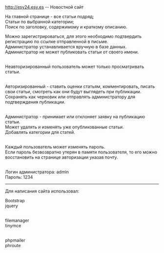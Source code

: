 http://esy24.esy.es -- Новостной сайт


На главной странице - все статьи подряд;<br>
Статьи по выбранной категории;<br>
Поиск по заголовку, содержимому и краткому описанию.<br>

Можно зарегистрироваться, для этого необходимо подтвердить регистрацию по ссылке отправленной в письме.<br>
Администратор устанавливается вручную в базе данных.<br>Администратор не может публиковать статьи от своего имени.<br><br>

Неавторизированный пользователь может только просматривать статьи.<br><br>

Авторизированный - ставить оценки статьям, комментировать, писать свои статьи, смотреть как они будут выглядеть при публикации.
Сохранять как черновик или отправлять администратору для подтверждения публикации.<br><br>

Администратор - принимает или отклоняет заявку на публикацию статьи.<br>
Может удалять и изменять уже опубликованные статьи.<br>
Добавлять категории для статей.<br><br>

Каждый пользователь может изменять пароль.<br>
Если пароль безвозвратно утерян в памяти пользователя, то его можно восстановить на странице авторизации указав почту.<br><br>

Логин администратора: admin<br>
Пароль: 1234

<hr>

Для написания сайта использовал:<br>

Bootstrap<br>
jquery<br><br>

filemanager<br>
tinymce<br><br>

phpmailer<br>
phroute<br>
